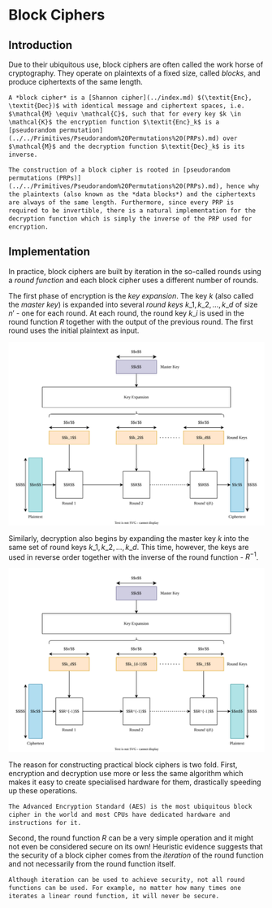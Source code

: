 # Block Ciphers

## Introduction

Due to their ubiquitous use, block ciphers are often called the work horse of cryptography. They operate on plaintexts of a fixed size, called _blocks_, and produce ciphertexts of the same length.

```admonish
A *block cipher* is a [Shannon cipher](../index.md) $(\textit{Enc}, \textit{Dec})$ with identical message and ciphertext spaces, i.e. $\mathcal{M} \equiv \mathcal{C}$, such that for every key $k \in \mathcal{K}$ the encryption function $\textit{Enc}_k$ is a [pseudorandom permutation](../../Primitives/Pseudorandom%20Permutations%20(PRPs).md) over $\mathcal{M}$ and the decryption function $\textit{Dec}_k$ is its inverse.
```

```admonish
The construction of a block cipher is rooted in [pseudorandom permutations (PRPs)](../../Primitives/Pseudorandom%20Permutations%20(PRPs).md), hence why the plaintexts (also known as the *data blocks*) and the ciphertexts are always of the same length. Furthermore, since every PRP is required to be invertible, there is a natural implementation for the decryption function which is simply the inverse of the PRP used for encryption.
```

## Implementation

In practice, block ciphers are built by iteration in the so-called rounds using a _round function_ and each block cipher uses a different number of rounds.

The first phase of encryption is the _key expansion_. The key $k$ (also called the _master key_) is expanded into several _round keys_ $k\_1, k\_2, ..., k\_d$ of size $n'$ - one for each round. At each round, the round key $k\_i$ is used in the round function $R$ together with the output of the previous round. The first round uses the initial plaintext as input.

![](<../../../Cryptography/Private-Key Cryptography/Block Ciphers/Resources/Images/Block Cipher Encryption.svg>)

Similarly, decryption also begins by expanding the master key $k$ into the same set of round keys $k\_1, k\_2, ..., k\_d$. This time, however, the keys are used in reverse order together with the inverse of the round function - $R^{-1}$.

![](<../../../Cryptography/Private-Key Cryptography/Block Ciphers/Resources/Images/Block Cipher Decryption.svg>)

The reason for constructing practical block ciphers is two fold. First, encryption and decryption use more or less the same algorithm which makes it easy to create specialised hardware for them, drastically speeding up these operations.

```admonish
The Advanced Encryption Standard (AES) is the most ubiquitous block cipher in the world and most CPUs have dedicated hardware and instructions for it.
```

Second, the round function $R$ can be a very simple operation and it might not even be considered secure on its own! Heuristic evidence suggests that the security of a block cipher comes from the _iteration_ of the round function and not necessarily from the round function itself.

```admonish
Although iteration can be used to achieve security, not all round functions can be used. For example, no matter how many times one iterates a linear round function, it will never be secure.
```

